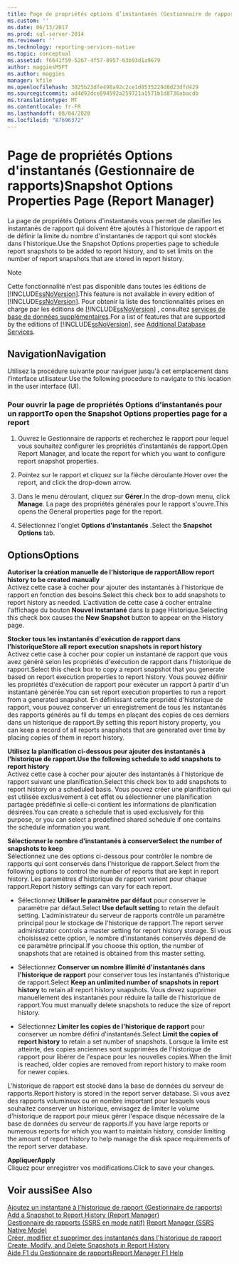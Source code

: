 ```yaml
---
title: Page de propriétés options d’instantanés (Gestionnaire de rapports) | Microsoft Docs
ms.custom: ''
ms.date: 06/13/2017
ms.prod: sql-server-2014
ms.reviewer: ''
ms.technology: reporting-services-native
ms.topic: conceptual
ms.assetid: f6641f59-5267-4f57-8957-63b93d1a9679
author: maggiesMSFT
ms.author: maggies
manager: kfile
ms.openlocfilehash: 3025b23dfe498a92c2ce1d8535229d8d23dfd429
ms.sourcegitcommit: ad4d92dce894592a259721a1571b1d8736abacdb
ms.translationtype: MT
ms.contentlocale: fr-FR
ms.lasthandoff: 08/04/2020
ms.locfileid: "87696372"
---
```

# <a name="snapshot-options-properties-page-report-manager"></a><span data-ttu-id="fa132-102">Page de propriétés Options d'instantanés (Gestionnaire de rapports)</span><span class="sxs-lookup"><span data-stu-id="fa132-102">Snapshot Options Properties Page (Report Manager)</span></span>
  <span data-ttu-id="fa132-103">La page de propriétés Options d'instantanés vous permet de planifier les instantanés de rapport qui doivent être ajoutés à l'historique de rapport et de définir la limite du nombre d'instantanés de rapport qui sont stockés dans l'historique.</span><span class="sxs-lookup"><span data-stu-id="fa132-103">Use the Snapshot Options properties page to schedule report snapshots to be added to report history, and to set limits on the number of report snapshots that are stored in report history.</span></span>  
  
> [!NOTE]  
>  <span data-ttu-id="fa132-104">Cette fonctionnalité n'est pas disponible dans toutes les éditions de [!INCLUDE[ssNoVersion](../includes/ssnoversion-md.md)].</span><span class="sxs-lookup"><span data-stu-id="fa132-104">This feature is not available in every edition of [!INCLUDE[ssNoVersion](../includes/ssnoversion-md.md)].</span></span> <span data-ttu-id="fa132-105">Pour obtenir la liste des fonctionnalités prises en charge par les éditions de [!INCLUDE[ssNoVersion](../includes/ssnoversion-md.md)] , consultez [services de base de données supplémentaires](../../2014/getting-started/features-supported-by-the-editions-of-sql-server-2014.md#Add_DBServices).</span><span class="sxs-lookup"><span data-stu-id="fa132-105">For a list of features that are supported by the editions of [!INCLUDE[ssNoVersion](../includes/ssnoversion-md.md)], see [Additional Database Services](../../2014/getting-started/features-supported-by-the-editions-of-sql-server-2014.md#Add_DBServices).</span></span>  
  
## <a name="navigation"></a><span data-ttu-id="fa132-106">Navigation</span><span class="sxs-lookup"><span data-stu-id="fa132-106">Navigation</span></span>  
 <span data-ttu-id="fa132-107">Utilisez la procédure suivante pour naviguer jusqu'à cet emplacement dans l'interface utilisateur.</span><span class="sxs-lookup"><span data-stu-id="fa132-107">Use the following procedure to navigate to this location in the user interface (UI).</span></span>  
  
### <a name="to-open-the-snapshot-options-properties-page-for-a-report"></a><span data-ttu-id="fa132-108">Pour ouvrir la page de propriétés Options d'instantanés pour un rapport</span><span class="sxs-lookup"><span data-stu-id="fa132-108">To open the Snapshot Options properties page for a report</span></span>  
  
1.  <span data-ttu-id="fa132-109">Ouvrez le Gestionnaire de rapports et recherchez le rapport pour lequel vous souhaitez configurer les propriétés d'instantanés de rapport.</span><span class="sxs-lookup"><span data-stu-id="fa132-109">Open Report Manager, and locate the report for which you want to configure report snapshot properties.</span></span>  
  
2.  <span data-ttu-id="fa132-110">Pointez sur le rapport et cliquez sur la flèche déroulante.</span><span class="sxs-lookup"><span data-stu-id="fa132-110">Hover over the report, and click the drop-down arrow.</span></span>  
  
3.  <span data-ttu-id="fa132-111">Dans le menu déroulant, cliquez sur **Gérer**.</span><span class="sxs-lookup"><span data-stu-id="fa132-111">In the drop-down menu, click **Manage**.</span></span> <span data-ttu-id="fa132-112">La page des propriétés générales pour le rapport s'ouvre.</span><span class="sxs-lookup"><span data-stu-id="fa132-112">This opens the General properties page for the report.</span></span>  
  
4.  <span data-ttu-id="fa132-113">Sélectionnez l'onglet **Options d'instantanés** .</span><span class="sxs-lookup"><span data-stu-id="fa132-113">Select the **Snapshot Options** tab.</span></span>  
  
## <a name="options"></a><span data-ttu-id="fa132-114">Options</span><span class="sxs-lookup"><span data-stu-id="fa132-114">Options</span></span>  
 <span data-ttu-id="fa132-115">**Autoriser la création manuelle de l'historique de rapport**</span><span class="sxs-lookup"><span data-stu-id="fa132-115">**Allow report history to be created manually**</span></span>  
 <span data-ttu-id="fa132-116">Activez cette case à cocher pour ajouter des instantanés à l'historique de rapport en fonction des besoins.</span><span class="sxs-lookup"><span data-stu-id="fa132-116">Select this check box to add snapshots to report history as needed.</span></span> <span data-ttu-id="fa132-117">L'activation de cette case à cocher entraîne l'affichage du bouton **Nouvel instantané** dans la page Historique.</span><span class="sxs-lookup"><span data-stu-id="fa132-117">Selecting this check box causes the **New Snapshot** button to appear on the History page.</span></span>  
  
 <span data-ttu-id="fa132-118">**Stocker tous les instantanés d'exécution de rapport dans l'historique**</span><span class="sxs-lookup"><span data-stu-id="fa132-118">**Store all report execution snapshots in report history**</span></span>  
 <span data-ttu-id="fa132-119">Activez cette case à cocher pour copier un instantané de rapport que vous avez généré selon les propriétés d'exécution de rapport dans l'historique de rapport.</span><span class="sxs-lookup"><span data-stu-id="fa132-119">Select this check box to copy a report snapshot that you generate based on report execution properties to report history.</span></span> <span data-ttu-id="fa132-120">Vous pouvez définir les propriétés d'exécution de rapport pour exécuter un rapport à partir d'un instantané générée.</span><span class="sxs-lookup"><span data-stu-id="fa132-120">You can set report execution properties to run a report from a generated snapshot.</span></span> <span data-ttu-id="fa132-121">En définissant cette propriété d'historique de rapport, vous pouvez conserver un enregistrement de tous les instantanés des rapports générés au fil du temps en plaçant des copies de ces derniers dans un historique de rapport.</span><span class="sxs-lookup"><span data-stu-id="fa132-121">By setting this report history property, you can keep a record of all reports snapshots that are generated over time by placing copies of them in report history.</span></span>  
  
 <span data-ttu-id="fa132-122">**Utilisez la planification ci-dessous pour ajouter des instantanés à l'historique de rapport.**</span><span class="sxs-lookup"><span data-stu-id="fa132-122">**Use the following schedule to add snapshots to report history**</span></span>  
 <span data-ttu-id="fa132-123">Activez cette case à cocher pour ajouter des instantanés à l'historique de rapport suivant une planification.</span><span class="sxs-lookup"><span data-stu-id="fa132-123">Select this check box to add snapshots to report history on a scheduled basis.</span></span> <span data-ttu-id="fa132-124">Vous pouvez créer une planification qui est utilisée exclusivement à cet effet ou sélectionner une planification partagée prédéfinie si celle-ci contient les informations de planification désirées.</span><span class="sxs-lookup"><span data-stu-id="fa132-124">You can create a schedule that is used exclusively for this purpose, or you can select a predefined shared schedule if one contains the schedule information you want.</span></span>  
  
 <span data-ttu-id="fa132-125">**Sélectionner le nombre d'instantanés à conserver**</span><span class="sxs-lookup"><span data-stu-id="fa132-125">**Select the number of snapshots to keep**</span></span>  
 <span data-ttu-id="fa132-126">Sélectionnez une des options ci-dessous pour contrôler le nombre de rapports qui sont conservés dans l'historique de rapport.</span><span class="sxs-lookup"><span data-stu-id="fa132-126">Select from the following options to control the number of reports that are kept in report history.</span></span> <span data-ttu-id="fa132-127">Les paramètres d'historique de rapport varient pour chaque rapport.</span><span class="sxs-lookup"><span data-stu-id="fa132-127">Report history settings can vary for each report.</span></span>  
  
-   <span data-ttu-id="fa132-128">Sélectionnez **Utiliser le paramètre par défaut** pour conserver le paramètre par défaut.</span><span class="sxs-lookup"><span data-stu-id="fa132-128">Select **Use default setting** to retain the default setting.</span></span> <span data-ttu-id="fa132-129">L'administrateur du serveur de rapports contrôle un paramètre principal pour le stockage de l'historique de rapport.</span><span class="sxs-lookup"><span data-stu-id="fa132-129">The report server administrator controls a master setting for report history storage.</span></span> <span data-ttu-id="fa132-130">Si vous choisissez cette option, le nombre d'instantanés conservés dépend de ce paramètre principal.</span><span class="sxs-lookup"><span data-stu-id="fa132-130">If you choose this option, the number of snapshots that are retained is obtained from this master setting.</span></span>  
  
-   <span data-ttu-id="fa132-131">Sélectionnez **Conserver un nombre illimité d'instantanés dans l'historique de rapport** pour conserver tous les instantanés d'historique de rapport.</span><span class="sxs-lookup"><span data-stu-id="fa132-131">Select **Keep an unlimited number of snapshots in report history** to retain all report history snapshots.</span></span> <span data-ttu-id="fa132-132">Vous devez supprimer manuellement des instantanés pour réduire la taille de l'historique de rapport.</span><span class="sxs-lookup"><span data-stu-id="fa132-132">You must manually delete snapshots to reduce the size of report history.</span></span>  
  
-   <span data-ttu-id="fa132-133">Sélectionnez **Limiter les copies de l'historique de rapport** pour conserver un nombre défini d'instantanés.</span><span class="sxs-lookup"><span data-stu-id="fa132-133">Select **Limit the copies of report history** to retain a set number of snapshots.</span></span> <span data-ttu-id="fa132-134">Lorsque la limite est atteinte, des copies anciennes sont supprimées de l'historique de rapport pour libérer de l'espace pour les nouvelles copies.</span><span class="sxs-lookup"><span data-stu-id="fa132-134">When the limit is reached, older copies are removed from report history to make room for newer copies.</span></span>  
  
 <span data-ttu-id="fa132-135">L'historique de rapport est stocké dans la base de données du serveur de rapports.</span><span class="sxs-lookup"><span data-stu-id="fa132-135">Report history is stored in the report server database.</span></span> <span data-ttu-id="fa132-136">Si vous avez des rapports volumineux ou en nombre important pour lesquels vous souhaitez conserver un historique, envisagez de limiter le volume d'historique de rapport pour mieux gérer l'espace disque nécessaire de la base de données du serveur de rapports.</span><span class="sxs-lookup"><span data-stu-id="fa132-136">If you have large reports or numerous reports for which you want to maintain history, consider limiting the amount of report history to help manage the disk space requirements of the report server database.</span></span>  
  
 <span data-ttu-id="fa132-137">**Appliquer**</span><span class="sxs-lookup"><span data-stu-id="fa132-137">**Apply**</span></span>  
 <span data-ttu-id="fa132-138">Cliquez pour enregistrer vos modifications.</span><span class="sxs-lookup"><span data-stu-id="fa132-138">Click to save your changes.</span></span>  
  
## <a name="see-also"></a><span data-ttu-id="fa132-139">Voir aussi</span><span class="sxs-lookup"><span data-stu-id="fa132-139">See Also</span></span>  
 <span data-ttu-id="fa132-140">[Ajoutez un instantané à l’historique de rapport &#40;Gestionnaire de rapports&#41;](report-server/add-a-snapshot-to-report-history-report-manager.md) </span><span class="sxs-lookup"><span data-stu-id="fa132-140">[Add a Snapshot to Report History &#40;Report Manager&#41;](report-server/add-a-snapshot-to-report-history-report-manager.md) </span></span>  
 <span data-ttu-id="fa132-141">[Gestionnaire de rapports &#40;SSRS en mode natif&#41;](../../2014/reporting-services/report-manager-ssrs-native-mode.md) </span><span class="sxs-lookup"><span data-stu-id="fa132-141">[Report Manager  &#40;SSRS Native Mode&#41;](../../2014/reporting-services/report-manager-ssrs-native-mode.md) </span></span>  
 <span data-ttu-id="fa132-142">[Créer, modifier et supprimer des instantanés dans l'historique de rapport](report-server/create-modify-and-delete-snapshots-in-report-history.md) </span><span class="sxs-lookup"><span data-stu-id="fa132-142">[Create, Modify, and Delete Snapshots in Report History](report-server/create-modify-and-delete-snapshots-in-report-history.md) </span></span>  
 [<span data-ttu-id="fa132-143">Aide F1 du Gestionnaire de rapports</span><span class="sxs-lookup"><span data-stu-id="fa132-143">Report Manager F1 Help</span></span>](../../2014/reporting-services/report-manager-f1-help.md)  
  
  
